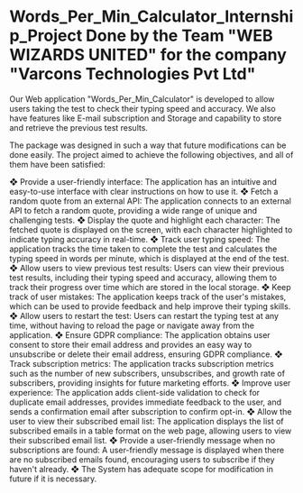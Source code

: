 # Words_Per_Min_Calculator_Internship_Project Done by the Team "WEB WIZARDS UNITED" for the company "Varcons Technologies Pvt Ltd" 
Our Web application "Words_Per_Min_Calculator" is developed to allow users  taking the test to check their typing speed and accuracy. We also have features like E-mail subscription and Storage and capability to store and retrieve the previous test results.

The package was designed in such a way that future modifications can be done easily. The project aimed to achieve the following objectives, and all of them have been satisfied:

❖	Provide a user-friendly interface: The application has an intuitive and easy-to-use interface with clear instructions on how to use it.
❖	Fetch a random quote from an external API: The application connects to an external API to fetch a random quote, providing a wide range of unique and challenging tests.
❖	Display the quote and highlight each character: The fetched quote is displayed on the screen, with each character highlighted to indicate typing accuracy in real-time.
❖	Track user typing speed: The application tracks the time taken to complete the test and calculates the typing speed in words per minute, which is displayed at the end of the test.
❖	Allow users to view previous test results: Users can view their previous test results, including their typing speed and accuracy, allowing them to track their progress over time which are stored in the local storage.
❖	Keep track of user mistakes: The application keeps track of the user's mistakes, which can be used to provide feedback and help improve their typing skills.
❖	Allow users to restart the test: Users can restart the typing test at any time, without having to reload the page or navigate away from the application.
❖	Ensure GDPR compliance: The application obtains user consent to store their email address and provides an easy way to unsubscribe or delete their email address, ensuring GDPR compliance.
❖	Track subscription metrics: The application tracks subscription metrics such as the number of new subscribers, unsubscribes, and growth rate of subscribers, providing insights for future marketing efforts.
❖	Improve user experience: The application adds client-side validation to check for duplicate email addresses, provides immediate feedback to the user, and sends a confirmation email after subscription to confirm opt-in.
❖	Allow the user to view their subscribed email list: The application displays the list of subscribed emails in a table format on the web page, allowing users to view their subscribed email list.
❖	Provide a user-friendly message when no subscriptions are found: A user-friendly message is displayed when there are no subscribed emails found, encouraging users to subscribe if they haven't already.
❖	The System has adequate scope for modification in future if it is necessary.

